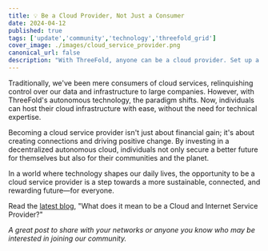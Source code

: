 ```yaml
---
title: 💡 Be a Cloud Provider, Not Just a Consumer 
date: 2024-04-12
published: true
tags: ['update','community','technology','threefold_grid']
cover_image: ./images/cloud_service_provider.png
canonical_url: false
description: "With ThreeFold, anyone can be a cloud provider. Set up a 3Node, share local capacity, and earn rewards. Learn more in our latest blog."
---
```


Traditionally, we've been mere consumers of cloud services, relinquishing control over our data and infrastructure to large companies. However, with ThreeFold's autonomous technology, the paradigm shifts. Now, individuals can host their cloud infrastructure with ease, without the need for technical expertise.

Becoming a cloud service provider isn't just about financial gain; it's about creating connections and driving positive change. By investing in a decentralized autonomous cloud, individuals not only secure a better future for themselves but also for their communities and the planet.

In a world where technology shapes our daily lives, the opportunity to be a cloud service provider is a step towards a more sustainable, connected, and rewarding future—for everyone.

Read the [latest blog](https://www.threefold.io/blog/cloud-provider/), "What does it mean to be a Cloud and Internet Service Provider?"

*A great post to share with your networks or anyone you know who may be interested in joining our community.*
